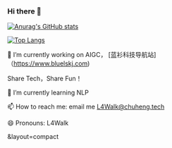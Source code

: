 ### Hi there 👋

<!--
**L4Walk/L4Walk** is a ✨ _special_ ✨ repository because its `README.md` (this file) appears on your GitHub profile.

Here are some ideas to get you started:

- 🔭 I’m currently working on AIGC，[蓝衫科技导航站](https://www.bluelskj.com)


Share Tech，Share Fun！

- 🌱 I’m currently learning NLP
- 📫 How to reach me: email me L4Walk@chuheng.tech
- 😄 Pronouns: L4Walk
-->
[![Anurag's GitHub stats](https://github-readme-stats.vercel.app/api?username=L4Walk&show_icons=true&theme=prussian&count_private=true)](https://github.com/anuraghazra/github-readme-stats)

[![Top Langs](https://github-readme-stats.vercel.app/api/top-langs/?username=L4Walk&layout=compact&count_private=true)](https://github.com/anuraghazra/github-readme-stats)

🔭 I’m currently working on AIGC，
[蓝衫科技导航站]（https://www.bluelskj.com)

Share Tech，Share Fun！ 

🌱 I’m currently learning NLP  

📫 How to reach me: email me L4Walk@chuheng.tech  

😄 Pronouns: L4Walk  

&layout=compact
